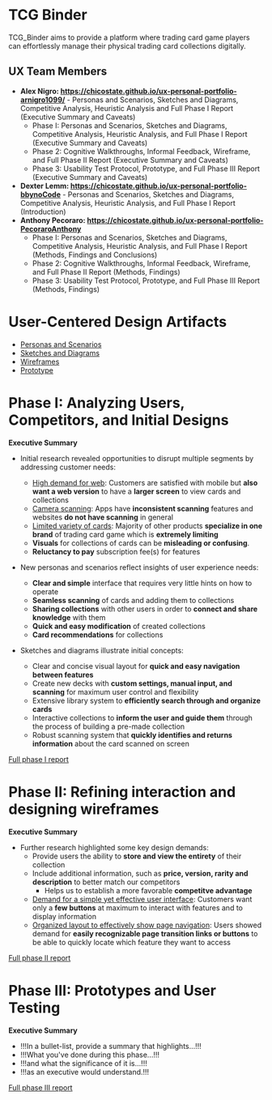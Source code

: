 # TCG Binder

TCG_Binder aims to provide a platform where trading card game players can effortlessly manage their physical trading card collections digitally.

## UX Team Members

* **Alex Nigro: https://chicostate.github.io/ux-personal-portfolio-arnigro1099/** - Personas and Scenarios, Sketches and Diagrams, Competitive Analysis, Heuristic Analysis and Full Phase I Report (Executive Summary and Caveats)
   * Phase I: Personas and Scenarios, Sketches and Diagrams, Competitive Analysis, Heuristic Analysis, and Full Phase I Report (Executive Summary and Caveats)
   * Phase 2: Cognitive Walkthroughs, Informal Feedback, Wireframe, and Full Phase II Report (Executive Summary and Caveats)
   * Phase 3: Usability Test Protocol, Prototype, and Full Phase III Report (Executive Summary and Caveats)
* **Dexter Lemm: https://chicostate.github.io/ux-personal-portfolio-bbynoCode** - Personas and Scenarios, Sketches and Diagrams, Competitive Analysis, Heuristic Analysis, and Full Phase I Report (Introduction)
* **Anthony Pecoraro: https://chicostate.github.io/ux-personal-portfolio-PecoraroAnthony**
   * Phase I: Personas and Scenarios, Sketches and Diagrams, Competitive Analysis, Heuristic Analysis, and Full Phase I Report (Methods, Findings and Conclusions)
   * Phase 2: Cognitive Walkthroughs, Informal Feedback, Wireframe, and Full Phase II Report (Methods, Findings)
   * Phase 3: Usability Test Protocol, Prototype, and Full Phase III Report (Methods, Findings)

# User-Centered Design Artifacts
 

* [Personas and Scenarios](personas/)
* [Sketches and Diagrams](sketches/)
* [Wireframes](wireframes/)
* [Prototype](#)

# Phase I: Analyzing Users, Competitors, and Initial Designs

**Executive Summary**

* Initial research revealed opportunities to disrupt multiple segments by addressing customer needs:
  *  <ins>High demand for web</ins>: Customers are satisfied with mobile but **also want a web version** to have a **larger screen** to view cards and collections
  *  <ins>Camera scanning</ins>: Apps have **inconsistent scanning** features and websites **do not have scanning** in general
  *  <ins>Limited variety of cards</ins>: Majority of other products **specialize in one brand** of trading card game which is **extremely limiting**
  *  **Visuals** for collections of cards can be **misleading or confusing**.
  *  **Reluctancy to pay** subscription fee(s) for features

* New personas and scenarios reflect insights of user experience needs:
  * **Clear and simple** interface that requires very little hints on how to operate
  * **Seamless scanning** of cards and adding them to collections
  * **Sharing collections** with other users in order to **connect and share knowledge** with them
  * **Quick and easy modification** of created collections
  * **Card recommendations** for collections
 
* Sketches and diagrams illustrate initial concepts:
  * Clear and concise visual layout for **quick and easy navigation between features**
  * Create new decks with **custom settings, manual input, and scanning** for maximum user control and flexibility
  * Extensive library system to **efficiently search through and organize cards**
  * Interactive collections to **inform the user and guide them** through the process of building a pre-made collection
  * Robust scanning system that **quickly identifies and returns information** about the card scanned on screen

[Full phase I report](phaseI/)

# Phase II: Refining interaction and designing wireframes

**Executive Summary**

* Further research highlighted some key design demands:
  *  Provide users the ability to **store and view the entirety** of their collection
  *  Include additional information, such as **price, version, rarity and description** to better match our competitors
     * Helps us to establish a more favorable **competitve advantage**
  * <ins>Demand for a simple yet effective user interface</ins>: Customers want only a **few buttons** at maximum to interact with features and to display information
  * <ins>Organized layout to effectively show page navigation</ins>: Users showed demand for **easily recognizable page transition links or buttons** to be able to quickly locate which feature they want to access

[Full phase II report](phaseII/)

# Phase III: Prototypes and User Testing

**Executive Summary**

* !!!In a bullet-list, provide a summary that highlights...!!!
* !!!What you've done during this phase...!!!
* !!!and what the significance of it is...!!!
* !!!as an executive would understand.!!!

[Full phase III report](phaseIII/)
